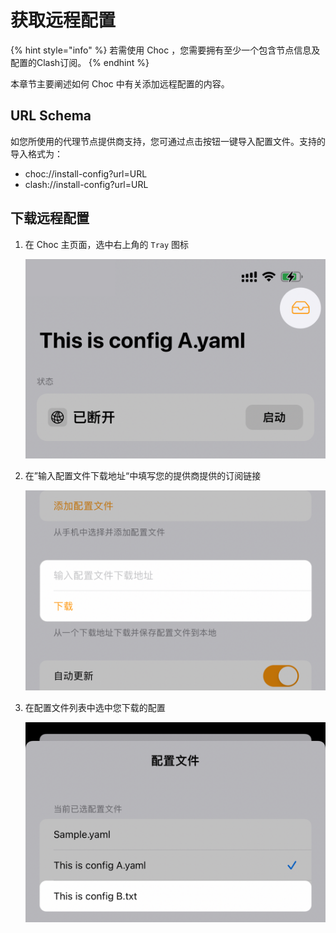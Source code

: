 # 获取远程配置

{% hint style="info" %}
若需使用 Choc ，您需要拥有至少一个包含节点信息及配置的Clash订阅。
{% endhint %}

本章节主要阐述如何 Choc 中有关添加远程配置的内容。

## URL Schema

如您所使用的代理节点提供商支持，您可通过点击按钮一键导入配置文件。支持的导入格式为：

* choc://install-config?url=URL
* clash://install-config?url=URL


## 下载远程配置

1.  在 Choc 主页面，选中右上角的 `Tray` 图标

    ![](../assets/config-tray.png)
2.  在”输入配置文件下载地址“中填写您的提供商提供的订阅链接

    ![](../assets/config-download.png)
3.  在配置文件列表中选中您下载的配置

    ![](../assets/config-downloaded.png)
